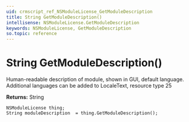 ```yaml
---
uid: crmscript_ref_NSModuleLicense_GetModuleDescription
title: String GetModuleDescription()
intellisense: NSModuleLicense.GetModuleDescription
keywords: NSModuleLicense, GetModuleDescription
so.topic: reference
---
```


# String GetModuleDescription()

Human-readable description of module, shown in GUI, default language. Additional languages can be added to LocaleText, resource type 25

**Returns:** String

```crmscript
NSModuleLicense thing;
String moduleDescription  = thing.GetModuleDescription();
```


